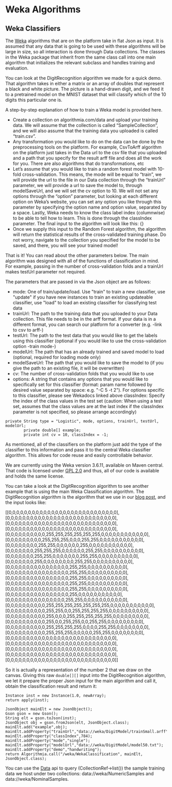 # Weka Algorithms

## Weka Classifiers

The [Weka](https://algorithmia.com/users/weka) algorithms that are on the platform take in flat Json as input. It is assumed that any data that is going to be used with these algorithms will be large in size, so all interaction is done through Data collections. The classes in the Weka package that inherit from the same class call into one main algorithm that initializes the relevant subclass and handles training and evaluation. 

You can look at the DigitRecognition algorithm we made for a quick demo. That algorithm takes in either a matrix or an array of doubles that represent a black and white picture. The picture is a hand-drawn digit, and we feed it to a pretrained model on the MNIST dataset that will classify which of the 10 digits this particular one is. 

A step-by-step explanation of how to train a Weka model is provided here.

* Create a collection on algorithmia.com/data and upload your training data. We will assume that the collection is called “SampleCollection”, and we will also assume that the training data you uploaded is called “train.csv”.
* Any transformation you would like to do on the data can be done by the preprocessing tools on the platform. For example, CsvToArff algorithm on the platform just takes in the Data url to the csv file that you uploaded and a path that you specify for the result arff file and does all the work for you. There are also algorithms that do transformations, etc
* Let’s assume that you would like to train a random forest model with 10-fold cross-validation.   This means, the mode will be equal to “train”, we will provide the url to the file in our Data collection through the “trainUrl” parameter, we will provide a url to save the model to, through modelSaveUrl, and we will set the cv option to 10. We will not set any options through the “option” parameter, but looking at each different option on Weka’s website, you can set any option you like through this parameter by specifying the option name and option value, separated by a space. Lastly, Weka needs to know the class label index (columnwise) to be able to tell how to learn. This is done through the classIndex parameter. The final input to the algorithm will look like this: {}
* Once we supply this input to the Random Forest algorithm, the algorithm will return the statistical results of the cross-validated training phase. Do not worry, navigate to the collection you specified for the model to be saved, and there, you will see your trained model!

That is it! You can read about the other parameters below. The main algorithm was designed with all of the functions of classification in mind. For example, passing in the number of cross-validation folds and a trainUrl makes testUrl parameter not required.

The parameters that are passed in via the Json object are as follows:

* mode: One of train/update/load. Use "train" to train a new classifier, use "update" if you have new instances to train an existing updateable classifier, use "load" to load an existing classifier for classifying test data
* trainUrl: The path to the training data that you uploaded to your Data collection. This file needs to be in the arff format. If your data is in a different format, you can search our platform for a converter (e.g. -link to csv to arff-)
* testUrl: The path to the test data that you would like to get the labels using this classifier (optional if you would like to use the cross-validation option -train mode-)
* modelUrl: The path that has an already trained and saved model to load (optional, required for loading mode only)
* modelSaveUrl: The path that you would like to save the model to (if you give the path to an existing file, it will be overwritten)
* cv: The number of cross-validation folds that you would like to use
* options: A string that contains any options that you would like to specifically set for this classifier (format: param name followed by desired value separated by space: e.g. "-C 5 -t 2"). For options specific to this classifier, please see Wekadocs linked above
classIndex: Specify the index of the class values in the test set (caution: When using a test set, assumes that the class values are at the last index if the classIndex parameter is not specified, so please arrange accordingly)

```
private String type = "Logistic", mode, options, trainUrl, testUrl, modelUrl;
        private double[] example;
        private int cv = 10, classIndex = -1;
```

As mentioned, all of the classifiers on the platform just add the type of the classifier to this information and pass it to the central Weka classifier algorithm. This allows for code reuse and easily controllable behavior.

We are currently using the Weka version 3.6.11, available on Maven central. That code is licensed under [GPL 2.0](http://www.gnu.org/licenses/old-licenses/gpl-2.0.html) and thus, all of our code is available and holds the same license.

You can take a look at the DigitRecognition algorithm to see another example that is using the main Weka Classification algorithm. The DigitRecognition algorithm is the algorithm that we use in our [blog post](http://algorithmia.com/blog), and the input looks like:

[[0,0,0,0,0,0,0,0,0,0,0,0,0,0,0,0,0,0,0,0,0,0,0,0,0,0,0,0],
[0,0,0,0,0,0,0,0,0,0,0,0,0,0,0,0,0,0,0,0,0,0,0,0,0,0,0,0],
[0,0,0,0,0,0,0,0,0,0,0,0,0,0,0,0,0,0,0,0,0,0,0,0,0,0,0,0],
[0,0,0,0,0,0,0,0,0,0,0,0,0,0,0,0,0,0,0,0,0,0,0,0,0,0,0,0],
[0,0,0,0,0,0,0,0,0,0,255,255,255,255,255,255,0,0,0,0,0,0,0,0,0,0,0,0],
[0,0,0,0,0,0,0,0,0,255,255,255,0,0,0,255,255,0,0,0,0,0,0,0,0,0,0,0],
[0,0,0,0,0,0,0,0,255,255,0,0,0,0,0,0,255,0,0,0,0,0,0,0,0,0,0,0],
[0,0,0,0,0,0,0,255,255,255,0,0,0,0,0,0,255,255,0,0,0,0,0,0,0,0,0,0],
[0,0,0,0,0,0,0,255,255,0,0,0,0,0,0,0,255,255,0,0,0,0,0,0,0,0,0,0],
[0,0,0,0,0,0,0,255,0,0,0,0,0,0,0,0,255,255,0,0,0,0,0,0,0,0,0,0],
[0,0,0,0,0,0,0,0,0,0,0,0,0,0,0,0,255,255,0,0,0,0,0,0,0,0,0,0],
[0,0,0,0,0,0,0,0,0,0,0,0,0,0,0,0,255,255,0,0,0,0,0,0,0,0,0,0],
[0,0,0,0,0,0,0,0,0,0,0,0,0,0,0,0,255,255,0,0,0,0,0,0,0,0,0,0],
[0,0,0,0,0,0,0,0,0,0,0,0,0,0,0,0,255,255,0,0,0,0,0,0,0,0,0,0],
[0,0,0,0,0,0,0,0,0,0,0,0,0,0,0,0,255,255,0,0,0,0,0,0,0,0,0,0],
[0,0,0,0,0,0,0,0,0,0,0,0,0,0,0,0,255,0,0,0,0,0,0,0,0,0,0,0],
[0,0,0,0,0,0,0,0,0,0,0,0,0,0,0,255,255,0,0,0,0,0,0,0,0,0,0,0],
[0,0,0,0,0,0,0,0,0,0,255,255,255,255,255,255,255,0,0,0,0,0,0,0,0,0,0,0],
[0,0,0,0,0,0,0,0,0,0,255,255,0,0,255,255,255,255,0,0,0,0,0,0,0,0,0,0],
[0,0,0,0,0,0,0,0,0,0,255,0,0,0,255,255,255,255,255,0,0,0,0,0,0,0,0,0],
[0,0,0,0,0,0,0,0,0,0,255,0,0,255,255,0,0,255,255,0,0,0,0,0,0,0,0,0],
[0,0,0,0,0,0,0,0,0,0,255,255,255,255,0,0,0,0,255,255,0,0,0,0,0,0,0,0],
[0,0,0,0,0,0,0,0,0,0,255,255,255,0,0,0,0,0,255,255,0,0,0,0,0,0,0,0],
[0,0,0,0,0,0,0,0,0,0,0,0,0,0,0,0,0,0,0,0,0,0,0,0,0,0,0,0],
[0,0,0,0,0,0,0,0,0,0,0,0,0,0,0,0,0,0,0,0,0,0,0,0,0,0,0,0],
[0,0,0,0,0,0,0,0,0,0,0,0,0,0,0,0,0,0,0,0,0,0,0,0,0,0,0,0],
[0,0,0,0,0,0,0,0,0,0,0,0,0,0,0,0,0,0,0,0,0,0,0,0,0,0,0,0],
[0,0,0,0,0,0,0,0,0,0,0,0,0,0,0,0,0,0,0,0,0,0,0,0,0,0,0,0]]

So it is actually a representation of the number 2 that we draw on the canvas. Giving this raw `double[][]` input into the DigitRecognition algorithm, we let it prepare the proper Json input for the main algorithm and call it, obtain the classification result and return it:

```
Instance inst = new Instance(1.0, newArray);
return apply(inst);
```

```
JsonObject mainElt = new JsonObject();
Gson gson = new Gson();
String elt = gson.toJson(inst);
JsonObject obj = gson.fromJson(elt, JsonObject.class);
mainElt.add("example",obj);
mainElt.addProperty("trainUrl","data://weka/DigitModel/trainSmall.arff");
mainElt.addProperty("classIndex",784);
mainElt.addProperty("mode","single");
mainElt.addProperty("modelUrl","data://weka/DigitModel/model50.txt");
mainElt.addProperty("demo","handwriting");
return Algorithmia.call("/weka/WekaClassification", mainElt, JsonObject.class);
```

You can use the [Data](https://algorithmia.com/assets/doc/java/index.html) api to query (CollectionRef->list()) the sample training data we host under two collections: data://weka/NumericSamples and data://weka/NominalSamples.
